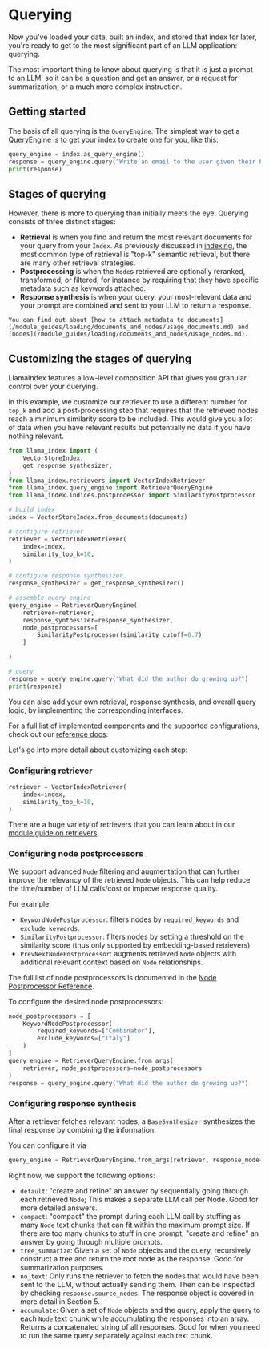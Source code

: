# Querying

Now you've loaded your data, built an index, and stored that index for later, you're ready to get to the most significant part of an LLM application: querying.

The most important thing to know about querying is that it is just a prompt to an LLM: so it can be a question and get an answer, or a request for summarization, or a much more complex instruction.

## Getting started

The basis of all querying is the `QueryEngine`. The simplest way to get a QueryEngine is to get your index to create one for you, like this:

```python
query_engine = index.as_query_engine()
response = query_engine.query("Write an email to the user given their background information.")
print(response)
```

## Stages of querying

However, there is more to querying than initially meets the eye. Querying consists of three distinct stages:

* **Retrieval** is when you find and return the most relevant documents for your query from your `Index`. As previously discussed in [indexing](/understanding/indexing/indexing.md), the most common type of retrieval is "top-k" semantic retrieval, but there are many other retrieval strategies.
* **Postprocessing** is when the `Node`s retrieved are optionally reranked, transformed, or filtered, for instance by requiring that they have specific metadata such as keywords attached.
* **Response synthesis** is when your query, your most-relevant data and your prompt are combined and sent to your LLM to return a response.

```{tip}
You can find out about [how to attach metadata to documents](/module_guides/loading/documents_and_nodes/usage_documents.md) and [nodes](/module_guides/loading/documents_and_nodes/usage_nodes.md).
```

## Customizing the stages of querying

LlamaIndex features a low-level composition API that gives you granular control over your querying.

In this example, we customize our retriever to use a different number for `top_k` and add a post-processing step that requires that the retrieved nodes reach a minimum similarity score to be included. This would give you a lot of data when you have relevant results but potentially no data if you have nothing relevant.

```python
from llama_index import (
    VectorStoreIndex,
    get_response_synthesizer,
)
from llama_index.retrievers import VectorIndexRetriever
from llama_index.query_engine import RetrieverQueryEngine
from llama_index.indices.postprocessor import SimilarityPostprocessor

# build index
index = VectorStoreIndex.from_documents(documents)

# configure retriever
retriever = VectorIndexRetriever(
    index=index,
    similarity_top_k=10,
)

# configure response synthesizer
response_synthesizer = get_response_synthesizer()

# assemble query engine
query_engine = RetrieverQueryEngine(
    retriever=retriever,
    response_synthesizer=response_synthesizer,
    node_postprocessors=[
        SimilarityPostprocessor(similarity_cutoff=0.7)
    ]

)

# query
response = query_engine.query("What did the author do growing up?")
print(response)
```

You can also add your own retrieval, response synthesis, and overall query logic, by implementing the corresponding interfaces.

For a full list of implemented components and the supported configurations, check out our [reference docs](/api_reference/query.rst).

Let's go into more detail about customizing each step:

### Configuring retriever

```python
retriever = VectorIndexRetriever(
    index=index,
    similarity_top_k=10,
)
```

There are a huge variety of retrievers that you can learn about in our [module guide on retrievers](/module_guides/querying/retriever/root.md).

### Configuring node postprocessors

We support advanced `Node` filtering and augmentation that can further improve the relevancy of the retrieved `Node` objects.
This can help reduce the time/number of LLM calls/cost or improve response quality.

For example:

- `KeywordNodePostprocessor`: filters nodes by `required_keywords` and `exclude_keywords`.
- `SimilarityPostprocessor`: filters nodes by setting a threshold on the similarity score (thus only supported by embedding-based retrievers)
- `PrevNextNodePostprocessor`: augments retrieved `Node` objects with additional relevant context based on `Node` relationships.

The full list of node postprocessors is documented in the [Node Postprocessor Reference](/api_reference/node_postprocessor.rst).

To configure the desired node postprocessors:

```python
node_postprocessors = [
    KeywordNodePostprocessor(
        required_keywords=["Combinator"],
        exclude_keywords=["Italy"]
    )
]
query_engine = RetrieverQueryEngine.from_args(
    retriever, node_postprocessors=node_postprocessors
)
response = query_engine.query("What did the author do growing up?")
```

### Configuring response synthesis

After a retriever fetches relevant nodes, a `BaseSynthesizer` synthesizes the final response by combining the information.

You can configure it via

```python
query_engine = RetrieverQueryEngine.from_args(retriever, response_mode=<response_mode>)
```

Right now, we support the following options:

- `default`: "create and refine" an answer by sequentially going through each retrieved `Node`;
  This makes a separate LLM call per Node. Good for more detailed answers.
- `compact`: "compact" the prompt during each LLM call by stuffing as
  many `Node` text chunks that can fit within the maximum prompt size. If there are
  too many chunks to stuff in one prompt, "create and refine" an answer by going through
  multiple prompts.
- `tree_summarize`: Given a set of `Node` objects and the query, recursively construct a tree
  and return the root node as the response. Good for summarization purposes.
- `no_text`: Only runs the retriever to fetch the nodes that would have been sent to the LLM,
  without actually sending them. Then can be inspected by checking `response.source_nodes`.
  The response object is covered in more detail in Section 5.
- `accumulate`: Given a set of `Node` objects and the query, apply the query to each `Node` text
  chunk while accumulating the responses into an array. Returns a concatenated string of all
  responses. Good for when you need to run the same query separately against each text
  chunk.
